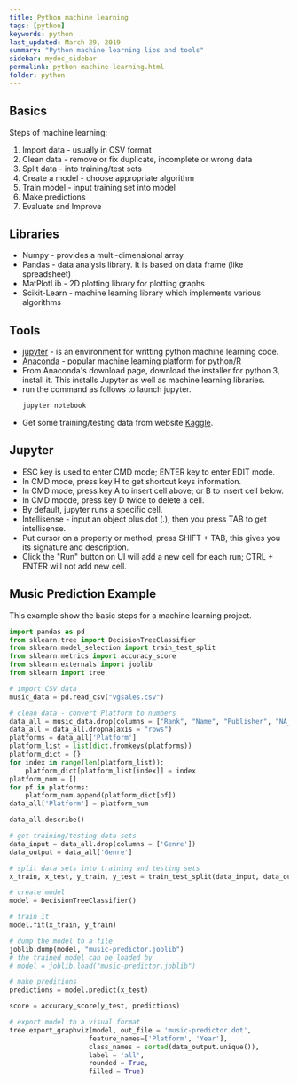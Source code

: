```yaml
---
title: Python machine learning
tags: [python]
keywords: python
last_updated: March 29, 2019
summary: "Python machine learning libs and tools"
sidebar: mydoc_sidebar
permalink: python-machine-learning.html
folder: python
---
```

## Basics
Steps of machine learning:
1. Import data - usually in CSV format
2. Clean data - remove or fix duplicate, incomplete or wrong data
3. Split data - into training/test sets
4. Create a model - choose appropriate algorithm 
5. Train model - input training set into model
6. Make predictions
7. Evaluate and Improve

## Libraries
* Numpy - provides a multi-dimensional array
* Pandas - data analysis library. It is based on data frame (like spreadsheet)
* MatPlotLib - 2D plotting library for plotting graphs
* Scikit-Learn - machine learning library which implements various algorithms

## Tools
* [jupyter](https://jupyter.org) - is an environment for writting python machine learning code.
* [Anaconda](https://www.anaconda.com/) - popular machine learning platform for python/R
* From Anaconda's download page, download the installer for python 3, install it. This installs Jupyter as well as machine learning libraries.
* run the command as follows to launch jupyter.
    ```bash
    jupyter notebook
    ```
* Get some training/testing data from website [Kaggle](https://www.kaggle.com/).

## Jupyter
* ESC key is used to enter CMD mode; ENTER key to enter EDIT mode.
* In CMD mode, press key H to get shortcut keys information.
* In CMD mode, press key A to insert cell above; or B to insert cell below.
* In CMD mocde, press key D twice to delete a cell.
* By default, jupyter runs a specific cell.
* Intellisense - input an object plus dot (.), then you press TAB to get intellisense.
* Put cursor on a property or method, press SHIFT + TAB, this gives you its signature and description.
* Click the "Run" button on UI will add a new cell for each run; CTRL + ENTER will not add new cell.

## Music Prediction Example
This example show the basic steps for a machine learning project.

```python
import pandas as pd
from sklearn.tree import DecisionTreeClassifier
from sklearn.model_selection import train_test_split
from sklearn.metrics import accuracy_score
from sklearn.externals import joblib
from sklearn import tree

# import CSV data
music_data = pd.read_csv("vgsales.csv")

# clean data - convert Platform to numbers
data_all = music_data.drop(columns = ["Rank", "Name", "Publisher", "NA_Sales", "EU_Sales", "JP_Sales", "Other_Sales", "Global_Sales"])
data_all = data_all.dropna(axis = "rows")
platforms = data_all['Platform']
platform_list = list(dict.fromkeys(platforms))
platform_dict = {}
for index in range(len(platform_list)):
    platform_dict[platform_list[index]] = index
platform_num = []
for pf in platforms:
    platform_num.append(platform_dict[pf])
data_all['Platform'] = platform_num

data_all.describe()

# get training/testing data sets
data_input = data_all.drop(columns = ['Genre'])
data_output = data_all['Genre']

# split data sets into training and testing sets
x_train, x_test, y_train, y_test = train_test_split(data_input, data_output, test_size = 0.2)

# create model
model = DecisionTreeClassifier()

# train it
model.fit(x_train, y_train)

# dump the model to a file
joblib.dump(model, "music-predictor.joblib")
# the trained model can be loaded by
# model = joblib.load("music-predictor.joblib")

# make preditions
predictions = model.predict(x_test)

score = accuracy_score(y_test, predictions)

# export model to a visual format
tree.export_graphviz(model, out_file = 'music-predictor.dot',
                    feature_names=['Platform', 'Year'],
                    class_names = sorted(data_output.unique()),
                    label = 'all',
                    rounded = True,
                    filled = True)
```
